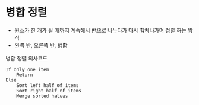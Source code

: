 # 병합 정렬

- 원소가 한 개가 될 때까지 계속해서 반으로 나누다가 다시 합쳐나가며 정렬 하는 방식
- 왼쪽 반, 오른쪽 반, 병합 

병합 정렬 의사코드
```
If only one item
    Return
Else 
    Sort left half of items
    Sort right half of items
    Merge sorted halves
```


